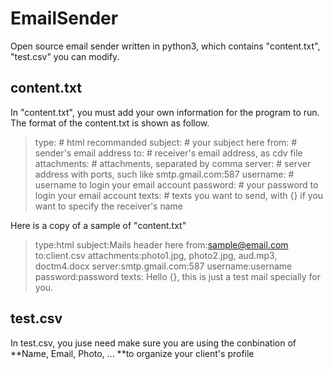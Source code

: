 EmailSender
===========

Open source email sender written in python3, which contains
"content.txt", "test.csv" you can modify.


content.txt
-----------
In "content.txt", you must add your own information for the program to run. The format of the content.txt is shown as follow.

>type:           # html recommanded
>subject:        # your subject here
>from:           # sender's email address
>to:             # receiver's email address, as cdv file
>attachments:    # attachments, separated by comma
>server:         # server address with ports, such like smtp.gmail.com:587
>username:       # username to login your email account
>password:       # your password to login your email account
>texts:
                # texts you want to send, with {} if you want to specify the receiver's name

Here is a copy of a sample of "content.txt"

>type:html
>subject:Mails header here
>from:sample@email.com
>to:client.csv
>attachments:photo1.jpg, photo2.jpg, aud.mp3, doctm4.docx
>server:smtp.gmail.com:587
>username:username
>password:password
>texts:
>Hello {}, this is just a test mail specially for you.

test.csv
--------
In test.csv, you juse need make sure you are using the conbination of
**Name, Email, Photo, ... **to organize your client's profile